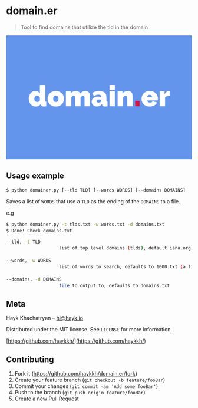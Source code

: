# domain.er
> Tool to find domains that utilize the tld in the domain


![](header.png)


## Usage example
```sh
$ python domainer.py [--tld TLD] [--words WORDS] [--domains DOMAINS]
```
Saves a list of ``WORDS`` that use a ``TLD`` as the ending of the ``DOMAINS`` to a file.

e.g

```sh
$ python domainer.py -t tlds.txt -w words.txt -d domains.txt
$ Done! Check domains.txt
```

```sh
--tld, -t TLD
                    list of top level domains (tlds), default iana.org list if left empty
  
--words, -w WORDS
                    list of words to search, defaults to 1000.txt (a list of the 1000 most popular used words)

--domains, -d DOMAINS
                    file to output to, defaults to domains.txt
```


## Meta

Hayk Khachatryan –  hi@hayk.io

Distributed under the MIT license. See ``LICENSE`` for more information.

[https://github.com/haykkh/](https://github.com/haykkh/)

## Contributing

1. Fork it (<https://github.com/haykkh/domain.er/fork>)
2. Create your feature branch (`git checkout -b feature/fooBar`)
3. Commit your changes (`git commit -am 'Add some fooBar'`)
4. Push to the branch (`git push origin feature/fooBar`)
5. Create a new Pull Request

<!-- Markdown link & img dfn's -->
[npm-image]: https://img.shields.io/npm/v/datadog-metrics.svg?style=flat-square
[npm-url]: https://npmjs.org/package/datadog-metrics
[npm-downloads]: https://img.shields.io/npm/dm/datadog-metrics.svg?style=flat-square
[travis-image]: https://img.shields.io/travis/dbader/node-datadog-metrics/master.svg?style=flat-square
[travis-url]: https://travis-ci.org/dbader/node-datadog-metrics
[wiki]: https://github.com/yourname/yourproject/wiki